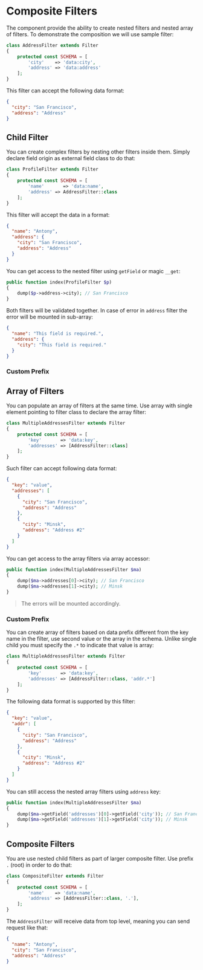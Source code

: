 # Composite Filters
The component provide the ability to create nested filters and nested array of filters. To demonstrate the composition
we will use sample filter:

```php
class AddressFilter extends Filter
{
    protected const SCHEMA = [
        'city'    => 'data:city', 
        'address' => 'data:address'
    ];
}
```

This filter can accept the following data format:

```json
{
  "city": "San Francisco", 
  "address": "Address"
}
```

## Child Filter
You can create complex filters by nesting other filters inside them. Simply declare field origin as external field class
to do that:

```php
class ProfileFilter extends Filter
{
    protected const SCHEMA = [
        'name'       => 'data:name',
        'address' => AddressFilter::class
    ];
}
```

This filter will accept the data in a format:

```json
{
  "name": "Antony",
  "address": {
    "city": "San Francisco", 
    "address": "Address"
  }
}
```

You can get access to the nested filter using `getField` or magic `__get`:

```php
public function index(ProfileFilter $p)
{
    dump($p->address->city); // San Francisco
}
```

Both filters will be validated together. In case of error in `address` filter the error will be mounted in sub-array:

```json
{
  "name": "This field is required.",
  "address": {
    "city": "This field is required."
  }
}
```

### Custom Prefix

## Array of Filters
You can populate an array of filters at the same time. Use array with single element pointing to filter class
to declare the array filter:

```php
class MultipleAddressesFilter extends Filter
{
    protected const SCHEMA = [
        'key'       => 'data:key',
        'addresses' => [AddressFilter::class]
    ];
}
```

Such filter can accept following data format:

```json
{
  "key": "value",
  "addresses": [
    {
      "city": "San Francisco", 
      "address": "Address"
    },
    {
      "city": "Minsk", 
      "address": "Address #2"
    }
  ]
}
```

You can get access to the array filters via array accessor:

```php
public function index(MultipleAddressesFilter $ma)
{
    dump($ma->addresses[0]->city); // San Francisco
    dump($ma->addresses[1]->city); // Minsk
}
```

> The errors will be mounted accordingly.

### Custom Prefix
You can create array of filters based on data prefix different from the key name in the filter, use second value
or the array in the schema. Unlike single child you must specify the `.*` to indicate that value is array:

```php
class MultipleAddressesFilter extends Filter
{
    protected const SCHEMA = [
        'key'       => 'data:key',
        'addresses' => [AddressFilter::class, 'addr.*']
    ];
}
```

The following data format is supported by this filter:

```json
{
  "key": "value",
  "addr": [
    {
      "city": "San Francisco", 
      "address": "Address"
    },
    {
      "city": "Minsk", 
      "address": "Address #2"
    }
  ]
}
```

You can still access the nested array filters using `address` key:

```php
public function index(MultipleAddressesFilter $ma)
{
    dump($ma->getField('addresses')[0]->getField('city')); // San Francisco
    dump($ma->getField('addresses')[1]->getField('city')); // Minsk
}
```

## Composite Filters
You are use nested child filters as part of larger composite filter. Use prefix `.` (root) in order to do that:

```php
class CompositeFilter extends Filter
{
    protected const SCHEMA = [
        'name'    => 'data:name', 
        'address' => [AddressFilter::class, '.'], 
    ];
}
```

The `AddressFilter` will receive data from top level, meaning you can send request like that:

```json
{
  "name": "Antony",
  "city": "San Francisco", 
  "address": "Address"
}
```